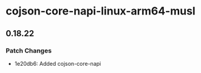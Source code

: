 # cojson-core-napi-linux-arm64-musl

## 0.18.22

### Patch Changes

- 1e20db6: Added cojson-core-napi
